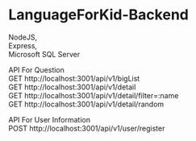 # LanguageForKid-Backend

NodeJS, <br />
Express, <br />
Microsoft SQL Server <br />

API For Question <br />
GET http://localhost:3001/api/v1/bigList  <br />
GET http://localhost:3001/api/v1/detail <br />
GET http://localhost:3001/api/v1/detail/filter=:name <br />
GET http://localhost:3001/api/v1/detail/random <br />

API For User Information <br />
POST http://localhost:3001/api/v1/user/register


